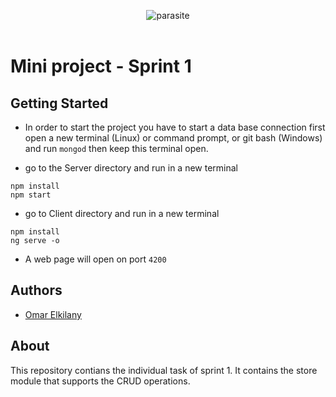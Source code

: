 
<p align="center">
<img src="http://i63.tinypic.com/rububs.jpg" alt="parasite" />
<br />
<br />
</p>

# Mini project - Sprint 1

## Getting Started

- In order to start the project you have to start a data base connection first
  open a new terminal (Linux) or command prompt, or git bash (Windows) and run `mongod`
  then keep this terminal open.
  
- go to the Server directory and run in a new terminal

```
npm install
npm start
```
- go to Client directory and run in a new terminal
```
npm install
ng serve -o
```
- A web page will open on port `4200` 

 ## Authors
  - [Omar Elkilany](https://github.com/OmarElkilany)
## About
This repository contians the individual task of sprint 1. It contains the store module that supports the CRUD operations.
